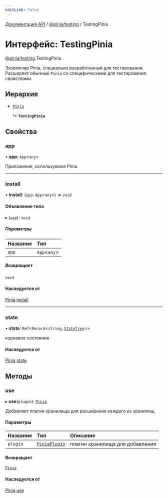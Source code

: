 ```yaml
---
editLink: false
---
```


[Документация API](../index.md) / [@pinia/testing](../modules/pinia_testing.md) / TestingPinia

# Интерфейс: TestingPinia

[@pinia/testing](../modules/pinia_testing.md).TestingPinia

Экземпляр Pinia, специально разработанный для тестирования. Расширяет обычный `Pinia` со специфическими для тестирования свойствами.

## Иерархия

- [`Pinia`](pinia.Pinia.md)

  ↳ **`TestingPinia`**

## Свойства

### app

• **app**: `App`\<`any`\>

Приложение, используемое Pinia

___

### install

• **install**: (`app`: `App`\<`any`\>) => `void`

#### Объявление типа

▸ (`app`): `void`

##### Параметры

| Название | Тип           |
| :------- | :------------ |
| `app`    | `App`\<`any`\> |

##### Возвращает

`void`

#### Наследуется от

[Pinia](pinia.Pinia.md).[install](pinia.Pinia.md#install)

___

### state

• **state**: `Ref`\<`Record`\<`string`, [`StateTree`](../modules/pinia.md#StateTree)\>\>

корневое состояние

#### Наследуется от

[Pinia](pinia.Pinia.md).[state](pinia.Pinia.md#state)

## Методы

### use

▸ **use**(`plugin`): [`Pinia`](pinia.Pinia.md)

Добавляет плагин хранилища для расширения каждого из хранилищ

#### Параметры

| Название | Тип                                   | Описание                        |
| :------- | :------------------------------------ | :------------------------------ |
| `plugin` | [`PiniaPlugin`](pinia.PiniaPlugin.md) | плагин хранилища для добавления |

#### Возвращает

[`Pinia`](pinia.Pinia.md)

#### Наследуется от

[Pinia](pinia.Pinia.md).[use](pinia.Pinia.md#use)
